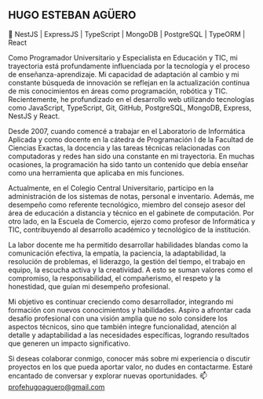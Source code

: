 ## HUGO ESTEBAN AGÜERO

🚀 NestJS | ExpressJS | TypeScript | MongoDB | PostgreSQL | TypeORM | React


<!--
**hugoesteban/hugoesteban** is a ✨ _special_ ✨ repository because its `README.md` (this file) appears on your GitHub profile.

Here are some ideas to get you started:

- 🔭 I’m currently working on ...
- 🌱 I’m currently learning ...
- 👯 I’m looking to collaborate on ...
- 🤔 I’m looking for help with ...
- 💬 Ask me about ...
- 📫 How to reach me: ...
- 😄 Pronouns: ...
- ⚡ Fun fact: ...
-->
Como Programador Universitario y Especialista en Educación y TIC, mi trayectoria está profundamente influenciada por la tecnología y el proceso de enseñanza-aprendizaje. Mi capacidad de adaptación al cambio y mi constante búsqueda de innovación se reflejan en la actualización continua de mis conocimientos en áreas como programación, robótica y TIC. Recientemente, he profundizado en el desarrollo web utilizando tecnologías como JavaScript, TypeScript, Git, GitHub, PostgreSQL, MongoDB, Express, NestJS y React.

Desde 2007, cuando comencé a trabajar en el Laboratorio de Informática Aplicada y como docente en la cátedra de Programación I de la Facultad de Ciencias Exactas, la docencia y las tareas técnicas relacionadas con computadoras y redes han sido una constante en mi trayectoria. En muchas ocasiones, la programación ha sido tanto un contenido que debía enseñar como una herramienta que aplicaba en mis funciones.

Actualmente, en el Colegio Central Universitario, participo en la administración de los sistemas de notas, personal e inventario. Además, me desempeño como referente tecnológico, miembro del consejo asesor del área de educación a distancia y técnico en el gabinete de computación. Por otro lado, en la Escuela de Comercio, ejerzo como profesor de Informática y TIC, contribuyendo al desarrollo académico y tecnológico de la institución.

La labor docente me ha permitido desarrollar habilidades blandas como la comunicación efectiva, la empatía, la paciencia, la adaptabilidad, la resolución de problemas, el liderazgo, la gestión del tiempo, el trabajo en equipo, la escucha activa y la creatividad. A esto se suman valores como el compromiso, la responsabilidad, el compañerismo, el respeto y la honestidad, que guían mi desempeño profesional.

Mi objetivo es continuar creciendo como desarrollador, integrando mi formación con nuevos conocimientos y habilidades. Aspiro a afrontar cada desafío profesional con una visión amplia que no solo considere los aspectos técnicos, sino que también integre funcionalidad, atención al detalle y adaptabilidad a las necesidades específicas, logrando resultados que generen un impacto significativo.

Si deseas colaborar conmigo, conocer más sobre mi experiencia o discutir proyectos en los que pueda aportar valor, no dudes en contactarme. Estaré encantado de conversar y explorar nuevas oportunidades.
📫 profehugoaguero@gmail.com

